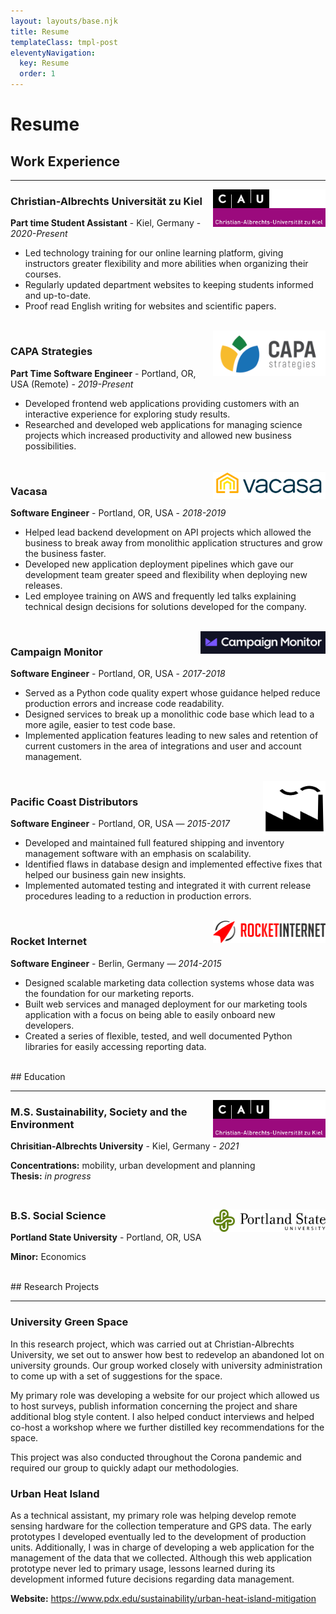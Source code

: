 ```yaml
---
layout: layouts/base.njk
title: Resume
templateClass: tmpl-post
eleventyNavigation:
  key: Resume
  order: 1
---
```

# Resume

## Work Experience
<hr />

<div style="float: right">
  <a href="https://uni-kiel.de">
    <img src="img/cau-logo.png" width="180" height="auto"/>
  </a>
</div>

### Christian-Albrechts Universität zu Kiel
**Part time Student Assistant** - Kiel, Germany - *2020-Present*

- Led technology training for our online learning platform, giving instructors greater flexibility and more abilities when organizing their courses.
- Regularly updated department websites to keeping students informed and up-to-date.
- Proof read English writing for websites and scientific papers.

<br />

<div style="float: right">
  <a href="https://capastrategies.com/">
    <img src="img/capa-logo-small.png" width="180" height="auto" />
  </a>
</div>

### CAPA Strategies
**Part Time Software Engineer** - Portland, OR, USA (Remote) - *2019-Present*

- Developed frontend web applications providing customers with an interactive experience for exploring study results.
- Researched and developed web applications for managing science projects which increased productivity and allowed new business possibilities.

<br />

<div style="float: right">
  <a href="https://www.vacasa.com/">
    <img src="img/vacasa-logo.png" width="180" height="auto" />
  </a>
</div>

### Vacasa
**Software Engineer** - Portland, OR, USA - *2018-2019*

- Helped lead backend development on API projects which allowed the business to break away from monolithic application structures and grow the business faster.
- Developed new application deployment pipelines which gave our development team greater speed and flexibility when deploying new releases.
- Led employee training on AWS and frequently led talks explaining technical design decisions for solutions developed for the company.

<br />

<div style="float: right">
  <a href="https://www.campaignmonitor.com/">
    <img src="img/campaign-monitor.png" width="200" height="auto" />
  </a>
</div>

### Campaign Monitor
**Software Engineer** - Portland, OR, USA - *2017-2018*

- Served as a Python code quality expert whose guidance helped reduce production errors and increase code readability.
- Designed services to break up a monolithic code base which lead to a more agile, easier to test code base.
- Implemented application features leading to new sales and retention of current customers in the area of integrations and user and account management.

<br />

<div style="float: right">
  <img src="img/Factory.svg" width="100" height="auto" />
</div>

### Pacific Coast Distributors
**Software Engineer** - Portland, OR, USA —  *2015-2017*

- Developed and maintained full featured shipping and inventory management software with an emphasis on scalability.
- Identified flaws in database design and implemented effective fixes that helped our business gain new insights.
- Implemented automated testing and integrated it with current release procedures leading to a reduction in production errors.

<br />

<div style="float: right">
  <a href="https://www.rocket-internet.com/">
    <img src="img/rocket-internet-logo.png" width="180" height="auto" />
  </a>
</div>

### Rocket Internet
**Software Engineer** - Berlin, Germany — *2014-2015*

- Designed scalable marketing data collection systems whose data was the foundation for our marketing reports.
- Built web services and managed deployment for our marketing tools application with a focus on being able to easily onboard new developers.
- Created a series of flexible, tested, and well documented Python libraries for easily accessing reporting data.

<br />
## Education
<hr />

<div style="float: right">
  <a href="https://uni-kiel.de">
    <img src="img/cau-logo.png" width="180" height="auto"/>
  </a>
</div>

### M.S. Sustainability, Society and the Environment

**Chrisitian-Albrechts University** - Kiel, Germany - *2021*

<div>
<b>Concentrations:</b> mobility, urban development and planning
</div>
<div style="margin-bottom: 45px">
  <b>Thesis:</b> <i>in progress</i>
</div>

<div style="float: right">
  <a href="https://pdx.edu">
    <img src="img/portland-state-logo.svg" width="180" height="auto"/>
  </a>
</div>

### B.S. Social Science

**Portland State University** - Portland, OR, USA

**Minor:** Economics

<br />
## Research Projects
<hr />

### University Green Space

In this research project, which was carried out at Christian-Albrechts University, we set out to answer how best to redevelop an abandoned lot on university grounds. Our group worked closely with university administration to come up with a set of suggestions for the space.

My primary role was developing a website for our project which allowed us to host surveys, publish information concerning the project and share additional blog style content. I also helped conduct interviews and helped co-host a workshop where we further distilled key recommendations for the space.

This project was also conducted throughout the Corona pandemic and required our group to quickly adapt our methodologies.

### Urban Heat Island

As a technical assistant, my primary role was helping develop remote sensing hardware for the collection temperature and GPS data. The early prototypes I developed eventually led to the development of production units. Additionally, I was in charge of developing a web application for the management of the data that we collected. Although this web application prototype never led to primary usage, lessons learned during its development informed future decisions regarding data management.

**Website:**  https://www.pdx.edu/sustainability/urban-heat-island-mitigation
